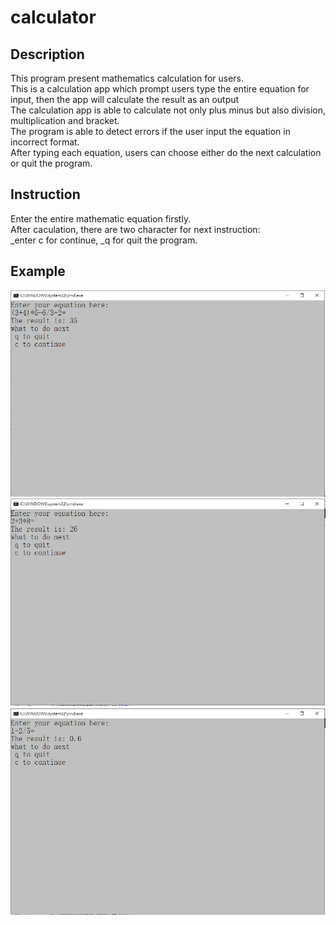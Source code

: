 # calculator

## Description
This program present mathematics calculation for users. <br/>
This is a calculation app which prompt users type the entire equation for input, then the app will calculate the result as an output <br/>
The calculation app is able to calculate not only plus minus but also division, multiplication and bracket. <br/>
The program is able to detect errors if the user input the equation in incorrect format. <br/>
After typing each equation, users can choose either do the next calculation or quit the program.

## Instruction
Enter the entire mathematic equation firstly. <br/>
After caculation, there are two character for next instruction: <br/>
  _enter c for continue, 
  _q for quit the program.

## Example
![alt text](https://github.com/JeffreyC1998/calculator/blob/master/result.JPG) <br/>
![alt text](https://github.com/JeffreyC1998/calculator/blob/master/result2.JPG) <br/>
![alt text](https://github.com/JeffreyC1998/calculator/blob/master/result3.JPG) <br/>
